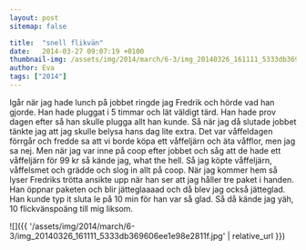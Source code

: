 ```yaml
---
layout: post
sitemap: false

title:  "snell flikvän"
date:   2014-03-27 09:07:19 +0100
thumbnail-img: /assets/img/2014/march/6-3/img_20140326_161111_5333db369606ee1e98e2811f.jpg
author: Eva
tags: ["2014"]
---
```


Igår när jag hade lunch på jobbet ringde jag Fredrik och hörde vad han gjorde. Han hade pluggat i 5 timmar och lät väldigt tärd. Han hade prov dagen efter så han skulle plugga allt han kunde. Så när jag då slutade jobbet tänkte jag att jag skulle belysa hans dag lite extra. Det var våffeldagen förrgår och fredde sa att vi borde köpa ett våffeljärn och äta våfflor, men jag sa nej. Men när jag var inne på coop efter jobbet och såg att de hade ett våffeljärn för 99 kr så kände jag, what the hell. Så jag köpte våffeljärn, våffelsmet och grädde och slog in allt på coop. När jag kommer hem så lyser Fredriks trötta ansikte upp när han ser att jag håller tre paket i handen. Han öppnar paketen och blir jätteglaaaad och då blev jag också jätteglad. Han kunde typ it sluta le på 10 min för han var så glad. Så då kände jag yäh, 10 flickvänspoäng till mig liksom.

![]({{ '/assets/img/2014/march/6-3/img_20140326_161111_5333db369606ee1e98e2811f.jpg'  | relative_url }})

